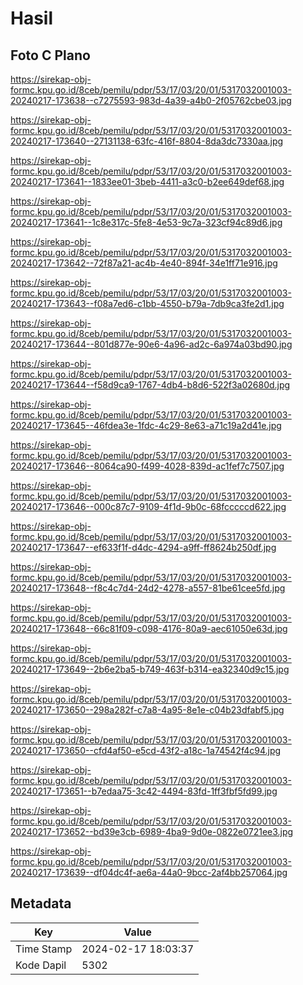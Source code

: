 # Hasil

## Foto C Plano

https://sirekap-obj-formc.kpu.go.id/8ceb/pemilu/pdpr/53/17/03/20/01/5317032001003-20240217-173638--c7275593-983d-4a39-a4b0-2f05762cbe03.jpg

https://sirekap-obj-formc.kpu.go.id/8ceb/pemilu/pdpr/53/17/03/20/01/5317032001003-20240217-173640--27131138-63fc-416f-8804-8da3dc7330aa.jpg

https://sirekap-obj-formc.kpu.go.id/8ceb/pemilu/pdpr/53/17/03/20/01/5317032001003-20240217-173641--1833ee01-3beb-4411-a3c0-b2ee649def68.jpg

https://sirekap-obj-formc.kpu.go.id/8ceb/pemilu/pdpr/53/17/03/20/01/5317032001003-20240217-173641--1c8e317c-5fe8-4e53-9c7a-323cf94c89d6.jpg

https://sirekap-obj-formc.kpu.go.id/8ceb/pemilu/pdpr/53/17/03/20/01/5317032001003-20240217-173642--72f87a21-ac4b-4e40-894f-34e1ff71e916.jpg

https://sirekap-obj-formc.kpu.go.id/8ceb/pemilu/pdpr/53/17/03/20/01/5317032001003-20240217-173643--f08a7ed6-c1bb-4550-b79a-7db9ca3fe2d1.jpg

https://sirekap-obj-formc.kpu.go.id/8ceb/pemilu/pdpr/53/17/03/20/01/5317032001003-20240217-173644--801d877e-90e6-4a96-ad2c-6a974a03bd90.jpg

https://sirekap-obj-formc.kpu.go.id/8ceb/pemilu/pdpr/53/17/03/20/01/5317032001003-20240217-173644--f58d9ca9-1767-4db4-b8d6-522f3a02680d.jpg

https://sirekap-obj-formc.kpu.go.id/8ceb/pemilu/pdpr/53/17/03/20/01/5317032001003-20240217-173645--46fdea3e-1fdc-4c29-8e63-a71c19a2d41e.jpg

https://sirekap-obj-formc.kpu.go.id/8ceb/pemilu/pdpr/53/17/03/20/01/5317032001003-20240217-173646--8064ca90-f499-4028-839d-ac1fef7c7507.jpg

https://sirekap-obj-formc.kpu.go.id/8ceb/pemilu/pdpr/53/17/03/20/01/5317032001003-20240217-173646--000c87c7-9109-4f1d-9b0c-68fcccccd622.jpg

https://sirekap-obj-formc.kpu.go.id/8ceb/pemilu/pdpr/53/17/03/20/01/5317032001003-20240217-173647--ef633f1f-d4dc-4294-a9ff-ff8624b250df.jpg

https://sirekap-obj-formc.kpu.go.id/8ceb/pemilu/pdpr/53/17/03/20/01/5317032001003-20240217-173648--f8c4c7d4-24d2-4278-a557-81be61cee5fd.jpg

https://sirekap-obj-formc.kpu.go.id/8ceb/pemilu/pdpr/53/17/03/20/01/5317032001003-20240217-173648--66c81f09-c098-4176-80a9-aec61050e63d.jpg

https://sirekap-obj-formc.kpu.go.id/8ceb/pemilu/pdpr/53/17/03/20/01/5317032001003-20240217-173649--2b6e2ba5-b749-463f-b314-ea32340d9c15.jpg

https://sirekap-obj-formc.kpu.go.id/8ceb/pemilu/pdpr/53/17/03/20/01/5317032001003-20240217-173650--298a282f-c7a8-4a95-8e1e-c04b23dfabf5.jpg

https://sirekap-obj-formc.kpu.go.id/8ceb/pemilu/pdpr/53/17/03/20/01/5317032001003-20240217-173650--cfd4af50-e5cd-43f2-a18c-1a74542f4c94.jpg

https://sirekap-obj-formc.kpu.go.id/8ceb/pemilu/pdpr/53/17/03/20/01/5317032001003-20240217-173651--b7edaa75-3c42-4494-83fd-1ff3fbf5fd99.jpg

https://sirekap-obj-formc.kpu.go.id/8ceb/pemilu/pdpr/53/17/03/20/01/5317032001003-20240217-173652--bd39e3cb-6989-4ba9-9d0e-0822e0721ee3.jpg

https://sirekap-obj-formc.kpu.go.id/8ceb/pemilu/pdpr/53/17/03/20/01/5317032001003-20240217-173639--df04dc4f-ae6a-44a0-9bcc-2af4bb257064.jpg


## Metadata

| Key        | Value               |
| ---------- | ------------------- |
| Time Stamp | 2024-02-17 18:03:37 |
| Kode Dapil | 5302                |



